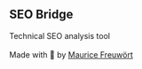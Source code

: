## SEO Bridge
Technical SEO analysis tool<br><br>
Made with 💜 by <a href="https://freuwort.com" target="_blank">Maurice Freuwört</a>
